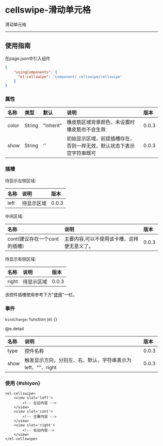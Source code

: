 # cellswipe-滑动单元格

滑动单元格

---

## 使用指南

在page.json中引入组件

```json
{
    "usingComponents": {
      "el-cellswipe": "component/_cellswipe/cellswipe"
    }
}
```

### 属性

| 名称 | 类型 | 默认 | 说明 | 版本 |
| :--- | :--- | :--- | :--- | :--- |
| color | String | "inherit" | 橡皮筋区域背景颜色，未设置时橡皮筋也不会生效 | 0.0.3 |
| show | String | '' | 初始显示区域，前提插槽存在，否则一样无效，默认状态下表示空字符串既可 | 0.0.3 |

### 插槽

待显示左侧区域:

| 名称 | 说明 | 版本 |
| :--- | :--- | :--- |
| left | 待显示区域 | 0.0.3 |

中间区域:

| 名称 | 说明 | 版本 |
| :--- | :--- | :--- |
| cont\(建议存在一个cont的插槽\) | 主要内容,可以不使用该卡槽，这样便无意义了。 | 0.0.3 |

待显示有侧区域:

| 名称 | 说明 | 版本 |
| :--- | :--- | :--- |
| right | 待显示区域 | 0.0.3 |

该控件插槽使用参考下方"[使用](#shiyon)"一栏。

### 事件

`bindchange`: function \(e\) {}

@e.detail

| 名称 | 说明 | 版本 |
| :--- | :--- | :--- |
| type | 控件名称 | 0.0.3 |
| show | 触发显示方向，分别左、右、默认，字符串表示为left、""、right | 0.0.3 |

### 使用 {#shiyon}

```
<el-cellswipe>
    <view slot='left'>
        <!-- 左边内容 -->
    </view>
    <view slot='cont'>
        <!-- 主要内容 -->
    </view>
    <view slot='right'>
        <!-- 右边内容-->
    </view>
</el-cellswipe>
```



